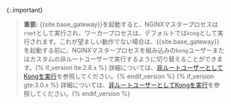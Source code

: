 {:.important}
> 
> **重要:** {{site.base_gateway}}を起動すると、NGINXマスタープロセスは`root`として実行され、ワーカープロセスは、デフォルトでは`kong`として実行されます。これが望ましい動作でない場合は、{{site.base_gateway}}を起動する前に、NGINXマスタープロセスを組み込みの`kong`ユーザーまたはカスタムの非ルートユーザーで実行するように切り替えることができます。{% if_version lte:2.8.x %}
> 詳細については、[非ルートユーザーとしてKongを実行](/gateway/{{include.release}}/plan-and-deploy/kong-user/)を参照してください。{% endif_version %}
> {% if_version gte:3.0.x %}
> 詳細については、[非ルートユーザーとしてKongを実行](/gateway/{{include.release}}/production/running-kong/kong-user/)を参照してください。{% endif_version %}

